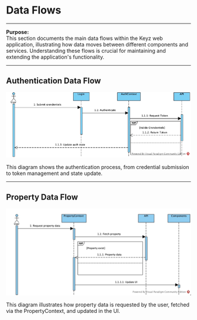 # Data Flows

---

**Purpose:**  
This section documents the main data flows within the Keyz web application, illustrating how data moves between different components and services. Understanding these flows is crucial for maintaining and extending the application's functionality.

---

## Authentication Data Flow

![Authentication Data Flow](../../Resources/Diagrams/Data-flows/data-flow-authentication.jpg)

This diagram shows the authentication process, from credential submission to token management and state update.

---

## Property Data Flow

![Property Data Flow](../../Resources/Diagrams/Data-flows/data-flow-property.jpg)

This diagram illustrates how property data is requested by the user, fetched via the PropertyContext, and updated in the UI.

